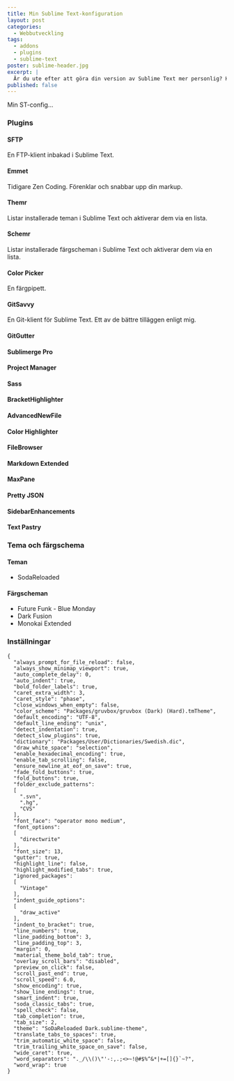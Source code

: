 ```yaml
---
title: Min Sublime Text-konfiguration
layout: post
categories: 
  - Webbutveckling
tags:
  - addons
  - plugins
  - sublime-text
poster: sublime-header.jpg
excerpt: |
  Är du ute efter att göra din version av Sublime Text mer personlig? Här visar jag mina inställningar samt vilka plugins jag använder.
published: false
---
```

Min ST-config...

<!--more-->

### Plugins

#### SFTP
En FTP-klient inbakad i Sublime Text.

#### Emmet
Tidigare Zen Coding. Förenklar och snabbar upp din markup.

#### Themr
Listar installerade teman i Sublime Text och aktiverar dem via en lista.

#### Schemr
Listar installerade färgscheman i Sublime Text och aktiverar dem via en lista.

#### Color Picker
En färgpipett.

#### GitSavvy
En Git-klient för Sublime Text. Ett av de bättre tilläggen enligt mig.

#### GitGutter


#### Sublimerge Pro


#### Project Manager


#### Sass


#### BracketHighlighter


#### AdvancedNewFile


#### Color Highlighter


#### FileBrowser


#### Markdown Extended


#### MaxPane


#### Pretty JSON


#### SidebarEnhancements


#### Text Pastry



### Tema och färgschema

#### Teman

- SodaReloaded

#### Färgscheman

- Future Funk - Blue Monday
- Dark Fusion
- Monokai Extended

### Inställningar

```language-javascript
{
  "always_prompt_for_file_reload": false,
  "always_show_minimap_viewport": true,
  "auto_complete_delay": 0,
  "auto_indent": true,
  "bold_folder_labels": true,
  "caret_extra_width": 3,
  "caret_style": "phase",
  "close_windows_when_empty": false,
  "color_scheme": "Packages/gruvbox/gruvbox (Dark) (Hard).tmTheme",
  "default_encoding": "UTF-8",
  "default_line_ending": "unix",
  "detect_indentation": true,
  "detect_slow_plugins": true,
  "dictionary": "Packages/User/Dictionaries/Swedish.dic",
  "draw_white_space": "selection",
  "enable_hexadecimal_encoding": true,
  "enable_tab_scrolling": false,
  "ensure_newline_at_eof_on_save": true,
  "fade_fold_buttons": true,
  "fold_buttons": true,
  "folder_exclude_patterns":
  [
    ".svn",
    ".hg",
    "CVS"
  ],
  "font_face": "operator mono medium",
  "font_options":
  [
    "directwrite"
  ],
  "font_size": 13,
  "gutter": true,
  "highlight_line": false,
  "highlight_modified_tabs": true,
  "ignored_packages":
  [
    "Vintage"
  ],
  "indent_guide_options":
  [
    "draw_active"
  ],
  "indent_to_bracket": true,
  "line_numbers": true,
  "line_padding_bottom": 3,
  "line_padding_top": 3,
  "margin": 0,
  "material_theme_bold_tab": true,
  "overlay_scroll_bars": "disabled",
  "preview_on_click": false,
  "scroll_past_end": true,
  "scroll_speed": 6.0,
  "show_encoding": true,
  "show_line_endings": true,
  "smart_indent": true,
  "soda_classic_tabs": true,
  "spell_check": false,
  "tab_completion": true,
  "tab_size": 2,
  "theme": "SoDaReloaded Dark.sublime-theme",
  "translate_tabs_to_spaces": true,
  "trim_automatic_white_space": false,
  "trim_trailing_white_space_on_save": false,
  "wide_caret": true,
  "word_separators": "._/\\()\"'-:,.;<>~!@#$%^&*|+=[]{}`~?",
  "word_wrap": true
}
```
